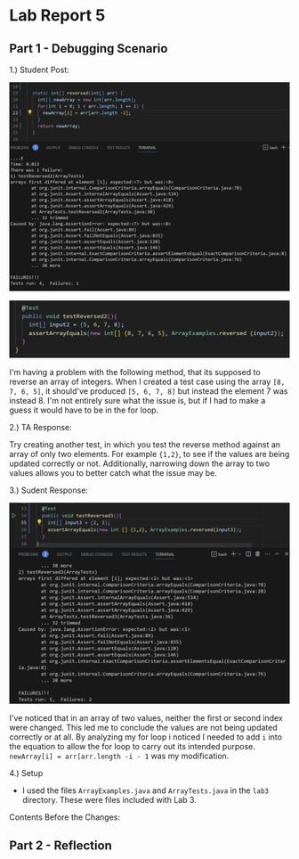 # Lab Report 5

## Part 1 - Debugging Scenario
1.) Student Post:

![Image](labreport5pic3.png)

![Image](labreport5pic2.png)

I'm having a problem with the following method, that its supposed to reverse an array of integers. When I created a test case using the array `[8, 7, 6, 5]`, it should've produced `[5, 6, 7, 8]` but instead the element 7 was instead 8. I'm not entirely sure what the issue is, but if I had to make a guess it would have to be in the for loop. 

2.) TA Response:

Try creating another test, in which you test the reverse method against an array of only two elements. For example `{1,2}`, to see if the values are being updated correctly or not. Additionally, narrowing down the array to two values allows you to better catch what the issue may be.

3.) Sudent Response:

![Image](labreport5pic4.png)

I've noticed that in an array of two values, neither the first or second index were changed. This led me to conclude the values are not being updated correctly or at all. By analyzing my for loop i noticed I needed to add `i` into the equation to allow the for loop to carry out its intended purpose. `newArray[i] = arr[arr.length -i - 1` was my modification.

4.) Setup

- I used the files `ArrayExamples.java` and `ArrayTests.java` in the `lab3` directory. These were files included with Lab 3.

Contents Before the Changes:

## Part 2 - Reflection
